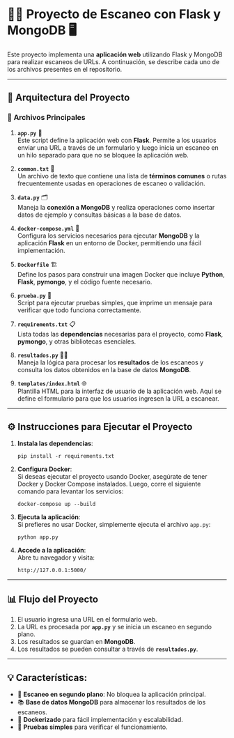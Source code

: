 # 🕵️‍♂️ **Proyecto de Escaneo con Flask y MongoDB** 🖥️

Este proyecto implementa una **aplicación web** utilizando Flask y MongoDB para realizar escaneos de URLs. A continuación, se describe cada uno de los archivos presentes en el repositorio.

---

## 🚀 **Arquitectura del Proyecto**

### 🐍 **Archivos Principales**

1. **`app.py`** 📱  
   Este script define la aplicación web con **Flask**. Permite a los usuarios enviar una URL a través de un formulario y luego inicia un escaneo en un hilo separado para que no se bloquee la aplicación web.

2. **`common.txt`** 📄  
   Un archivo de texto que contiene una lista de **términos comunes** o rutas frecuentemente usadas en operaciones de escaneo o validación.

3. **`data.py`** 🗂️  
   Maneja la **conexión a MongoDB** y realiza operaciones como insertar datos de ejemplo y consultas básicas a la base de datos.

4. **`docker-compose.yml`** 🐳  
   Configura los servicios necesarios para ejecutar **MongoDB** y la aplicación **Flask** en un entorno de Docker, permitiendo una fácil implementación.

5. **`Dockerfile`** 🏗️  
   Define los pasos para construir una imagen Docker que incluye **Python**, **Flask**, **pymongo**, y el código fuente necesario.

6. **`prueba.py`** 🔧  
   Script para ejecutar pruebas simples, que imprime un mensaje para verificar que todo funciona correctamente.

7. **`requirements.txt`** 📋  
   Lista todas las **dependencias** necesarias para el proyecto, como **Flask**, **pymongo**, y otras bibliotecas esenciales.

8. **`resultados.py`** 🧑‍💻  
   Maneja la lógica para procesar los **resultados** de los escaneos y consulta los datos obtenidos en la base de datos **MongoDB**.

9. **`templates/index.html`** 🌐  
   Plantilla HTML para la interfaz de usuario de la aplicación web. Aquí se define el formulario para que los usuarios ingresen la URL a escanear.

---

## ⚙️ **Instrucciones para Ejecutar el Proyecto**

1. **Instala las dependencias**:
   
   `pip install -r requirements.txt`

2. **Configura Docker**:  
   Si deseas ejecutar el proyecto usando Docker, asegúrate de tener Docker y Docker Compose instalados. Luego, corre el siguiente comando para levantar los servicios:

   `docker-compose up --build`

3. **Ejecuta la aplicación**:  
   Si prefieres no usar Docker, simplemente ejecuta el archivo `app.py`:

   `python app.py`

4. **Accede a la aplicación**:  
   Abre tu navegador y visita:

   `http://127.0.0.1:5000/`

---

## 📊 **Flujo del Proyecto**

1. El usuario ingresa una URL en el formulario web.
2. La URL es procesada por **`app.py`** y se inicia un escaneo en segundo plano.
3. Los resultados se guardan en **MongoDB**.
4. Los resultados se pueden consultar a través de **`resultados.py`**.

---

## 💡 **Características**:

- 🔄 **Escaneo en segundo plano**: No bloquea la aplicación principal.
- 📚 **Base de datos MongoDB** para almacenar los resultados de los escaneos.
- 🐳 **Dockerizado** para fácil implementación y escalabilidad.
- 🧪 **Pruebas simples** para verificar el funcionamiento.

